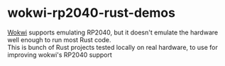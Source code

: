 # wokwi-rp2040-rust-demos
[Wokwi](https://wokwi.com/) supports emulating RP2040, but it doesn't emulate the hardware well enough to run most Rust code.  
This is bunch of Rust projects tested locally on real hardware, to use for improving wokwi's RP2040 support
